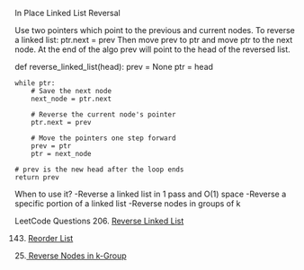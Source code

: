 In Place Linked List Reversal

Use two pointers which point to the previous and current nodes.
To reverse a linked list:  ptr.next = prev
Then move prev to ptr and move ptr to the next node.  At the end of the algo
prev will point to the head of the reversed list.

def reverse_linked_list(head):
prev = None
ptr = head

    while ptr:
        # Save the next node
        next_node = ptr.next

        # Reverse the current node's pointer
        ptr.next = prev

        # Move the pointers one step forward
        prev = ptr
        ptr = next_node

    # prev is the new head after the loop ends
    return prev

When to use it?
-Reverse a linked list in 1 pass and O(1) space
-Reverse a specific portion of a linked list
-Reverse nodes in groups of k

LeetCode Questions
206. [Reverse Linked List](https://leetcode.com/problems/reverse-linked-list/description/)

143. [Reorder List](https://leetcode.com/problems/reorder-list/description/)

25.[ Reverse Nodes in k-Group](https://leetcode.com/problems/reverse-nodes-in-k-group/description/)

